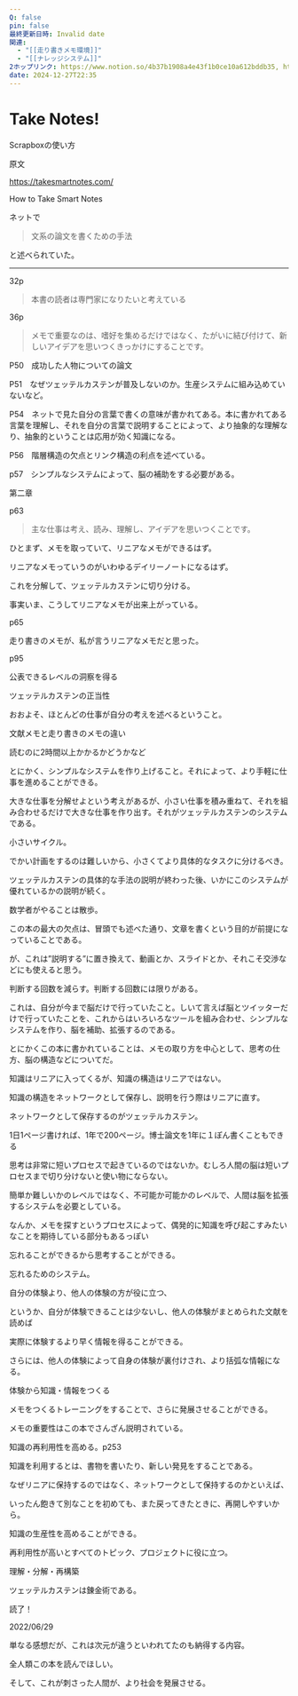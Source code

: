 ```yaml
---
Q: false
pin: false
最終更新日時: Invalid date
関連:
  - "[[走り書きメモ環境]]"
  - "[[ナレッジシステム]]"
2ホップリンク: https://www.notion.so/4b37b1908a4e43f1b0ce10a612bddb35, https://www.notion.so/9e149cc4e75744ba8873064637fa9099,https://www.notion.so/1381121f1cf68081bc88f4646e334abd, https://www.notion.so/1611121f1cf6809fbcf4fdd9a96984d5, https://www.notion.so/37dc6fa32cfe48cdb6ee6c64ce354faa, https://www.notion.so/3cd021df0fe5432db1eeb34ac96356ed, https://www.notion.so/4b37b1908a4e43f1b0ce10a612bddb35, https://www.notion.so/7722a553f91d46469988e480c373f571, https://www.notion.so/9e149cc4e75744ba8873064637fa9099, https://www.notion.so/a27b512127ec4b5b9b9d5dfd96794848, https://www.notion.so/c161cce97afe49788090b1d3a76fa2ba, https://www.notion.so/c670108ea7bf43cf863b8e0e7601ca28
date: 2024-12-27T22:35
---
```

# Take Notes!

Scrapboxの使い方

原文

https://takesmartnotes.com/

How to Take Smart Notes

ネットで

>文系の論文を書くための手法

と述べられていた。

  

---

32p

> 本書の読者は専門家になりたいと考えている

36p

> メモで重要なのは、嗜好を集めるだけではなく、たがいに結び付けて、新しいアイデアを思いつくきっかけにすることです。

P50　成功した人物についての論文

P51　なぜツェッテルカステンが普及しないのか。生産システムに組み込めていないなど。

P54　ネットで見た自分の言葉で書くの意味が書かれてある。本に書かれてある言葉を理解し、それを自分の言葉で説明することによって、より抽象的な理解なり、抽象的ということは応用が効く知識になる。

P56　階層構造の欠点とリンク構造の利点を述べている。

p57　シンプルなシステムによって、脳の補助をする必要がある。

第二章

p63

> 主な仕事は考え、読み、理解し、アイデアを思いつくことです。

ひとまず、メモを取っていて、リニアなメモができるはず。

リニアなメモっていうのがいわゆるデイリーノートになるはず。

これを分解して、ツェッテルカステンに切り分ける。

事実いま、こうしてリニアなメモが出来上がっている。

p65

走り書きのメモが、私が言うリニアなメモだと思った。

p95

公表できるレベルの洞察を得る

ツェッテルカステンの正当性

おおよそ、ほとんどの仕事が自分の考えを述べるということ。

文献メモと走り書きのメモの違い

読むのに2時間以上かかるかどうかなど

とにかく、シンプルなシステムを作り上げること。それによって、より手軽に仕事を進めることができる。

大きな仕事を分解せよという考えがあるが、小さい仕事を積み重ねて、それを組み合わせるだけで大きな仕事を作り出す。それがツェッテルカステンのシステムである。

小さいサイクル。

でかい計画をするのは難しいから、小さくてより具体的なタスクに分けるべき。

ツェッテルカステンの具体的な手法の説明が終わった後、いかにこのシステムが優れているかの説明が続く。

数学者がやることは散歩。

この本の最大の欠点は、冒頭でも述べた通り、文章を書くという目的が前提になっていることである。

が、これは”説明する”に置き換えて、動画とか、スライドとか、それこそ交渉などにも使えると思う。

判断する回数を減らす。判断する回数には限りがある。

これは、自分が今まで脳だけで行っていたこと。しいて言えば脳とツイッターだけで行っていたことを、これからはいろいろなツールを組み合わせ、シンプルなシステムを作り、脳を補助、拡張するのである。

とにかくこの本に書かれていることは、メモの取り方を中心として、思考の仕方、脳の構造などについてだ。

知識はリニアに入ってくるが、知識の構造はリニアではない。

知識の構造をネットワークとして保存し、説明を行う際はリニアに直す。

ネットワークとして保存するのがツェッテルカステン。

1日1ページ書ければ、1年で200ページ。博士論文を1年に１ぽん書くこともできる

思考は非常に短いプロセスで起きているのではないか。むしろ人間の脳は短いプロセスまで切り分けないと使い物にならない。

簡単か難しいかのレベルではなく、不可能か可能かのレベルで、人間は脳を拡張するシステムを必要としている。

なんか、メモを探すというプロセスによって、偶発的に知識を呼び起こすみたいなことを期待している部分もあるっぽい

忘れることができるから思考することができる。

忘れるためのシステム。

自分の体験より、他人の体験の方が役に立つ、

というか、自分が体験できることは少ないし、他人の体験がまとめられた文献を読めば

実際に体験するより早く情報を得ることができる。

さらには、他人の体験によって自身の体験が裏付けされ、より括弧な情報になる。

体験から知識・情報をつくる

メモをつくるトレーニングをすることで、さらに発展させることができる。

メモの重要性はこの本でさんざん説明されている。

知識の再利用性を高める。p253

知識を利用するとは、書物を書いたり、新しい発見をすることである。

なぜリニアに保持するのではなく、ネットワークとして保持するのかといえば、

いったん飽きて別なことを初めても、また戻ってきたときに、再開しやすいから。

知識の生産性を高めることができる。

再利用性が高いとすべてのトピック、プロジェクトに役に立つ。

理解・分解・再構築

ツェッテルカステンは錬金術である。

読了！

2022/06/29

単なる感想だが、これは次元が違うといわれてたのも納得する内容。

全人類この本を読んでほしい。

そして、これが刺さった人間が、より社会を発展させる。